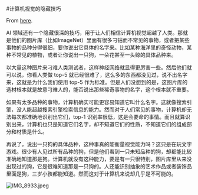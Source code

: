 #计算机视觉的隐藏技巧

From [here](https://yinwang1.substack.com/p/b75).

AI 领域还有一个隐藏很深的技巧，用于让人们相信计算机视觉超越了人类。那就是他们的图片库（比如ImageNet）里面有很多刁钻而不常见的事物，或者把某些事物的品种分得很细，要你说出它具体的名字来。比如某种海洋里的奇怪动物，某种不常见的植物，或者让你说出一只狗，一朵花甚至一头鲸的具体品种来。

以大量这种图片来刁难人类测试者，这样神经网络就显得更厉害一些。然后他们就可以说，你看人类做 top-5 就已经很难了，这么多的东西都没见过，说不出名字来，这就是为什么我们使用 top-5 作为标准。但是人们没想到的是，这图片库的选材根本就是故意刁难人的，能否说出那些稀奇事物的名字，这个根本就不重要。

如果有太多品种的事物，计算机确实可能更容易知道它叫什么名字。这就像搜索引擎，没人能超越搜索引擎检索信息的能力。然而对于人们常见的事物，计算机却无法每次都准确地识别出它们，top-1 识别率很低，这是会要命的事情。而且就算识别出来，计算机也只是知道它们名字，却不知道它们的性质，不知道它们的组成部分和材质是什么。

再说了，说出一只狗的具体品种，这种事真的能衡量视觉能力吗？这只是在玩文字游戏。很少有人见过所有品种的狗，但是他们看到一只未知品种的狗，却都能比较准确地知道那是狗。计算机就没有这种能力，要是有一只很特别，图片库里从来没出现过的狗，它是很难知道那是一只狗的。人还能识别抽象的艺术作品或者装饰品里面是狗，三岁小孩都能知道。然而这对于计算机来说却几乎是不可能的。

![](https://substackcdn.com/image/fetch/w_1456,c_limit,f_auto,q_auto:good,fl_progressive:steep/https%3A%2F%2Fbucketeer-e05bbc84-baa3-437e-9518-adb32be77984.s3.amazonaws.com%2Fpublic%2Fimages%2Ffcc459db-df4b-4b86-94eb-c799de731143_550x412.jpeg "IMG_8933.jpeg")

